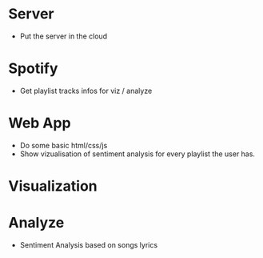 # Server

- Put the server in the cloud

# Spotify

- Get playlist tracks infos for viz / analyze

# Web App

- Do some basic html/css/js
- Show vizualisation of sentiment analysis for every playlist the user has.

# Visualization

# Analyze

- Sentiment Analysis based on songs lyrics
